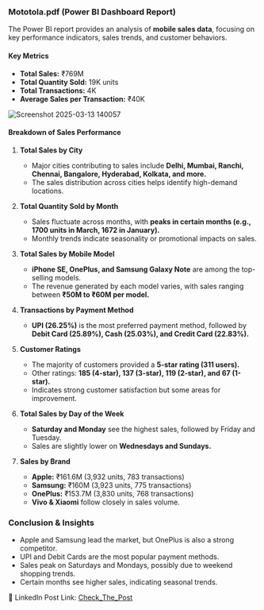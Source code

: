 ### **Mototola.pdf (Power BI Dashboard Report)**  

The Power BI report provides an analysis of **mobile sales data**, focusing on key performance indicators, sales trends, and customer behaviors.  

#### **Key Metrics**  
- **Total Sales:** ₹769M  
- **Total Quantity Sold:** 19K units  
- **Total Transactions:** 4K  
- **Average Sales per Transaction:** ₹40K
  
![Screenshot 2025-03-13 140057](https://github.com/user-attachments/assets/df04ee95-493a-4199-bd69-27263b5989d3)

#### **Breakdown of Sales Performance**  
1. **Total Sales by City**  
   - Major cities contributing to sales include **Delhi, Mumbai, Ranchi, Chennai, Bangalore, Hyderabad, Kolkata, and more.**  
   - The sales distribution across cities helps identify high-demand locations.  

2. **Total Quantity Sold by Month**  
   - Sales fluctuate across months, with **peaks in certain months (e.g., 1700 units in March, 1672 in January).**  
   - Monthly trends indicate seasonality or promotional impacts on sales.  

3. **Total Sales by Mobile Model**  
   - **iPhone SE, OnePlus, and Samsung Galaxy Note** are among the top-selling models.  
   - The revenue generated by each model varies, with sales ranging between **₹50M to ₹60M per model.**  

4. **Transactions by Payment Method**  
   - **UPI (26.25%)** is the most preferred payment method, followed by **Debit Card (25.89%), Cash (25.03%), and Credit Card (22.83%).**  

5. **Customer Ratings**  
   - The majority of customers provided a **5-star rating (311 users).**  
   - Other ratings: **185 (4-star), 137 (3-star), 119 (2-star), and 67 (1-star).**  
   - Indicates strong customer satisfaction but some areas for improvement.  

6. **Total Sales by Day of the Week**  
   - **Saturday and Monday** see the highest sales, followed by Friday and Tuesday.  
   - Sales are slightly lower on **Wednesdays and Sundays.**  

7. **Sales by Brand**  
   - **Apple:** ₹161.6M (3,932 units, 783 transactions)  
   - **Samsung:** ₹160M (3,923 units, 775 transactions)  
   - **OnePlus:** ₹153.7M (3,830 units, 768 transactions)  
   - **Vivo & Xiaomi** follow closely in sales volume.  

### **Conclusion & Insights**  
- Apple and Samsung lead the market, but OnePlus is also a strong competitor.  
- UPI and Debit Cards are the most popular payment methods.  
- Sales peak on Saturdays and Mondays, possibly due to weekend shopping trends.  
- Certain months see higher sales, indicating seasonal trends.

📌 LinkedIn Post Link: [Check_The_Post ](https://www.linkedin.com/posts/putuka-ramanjaneyulu-2128r_powerbi-dataanalytics-dashboard-activity-7305872651095261184-AE2c?utm_source=share&utm_medium=member_desktop&rcm=ACoAAD2ia5EB1oVSVZZwKYH5dxER-gZNWMmZj-k)
